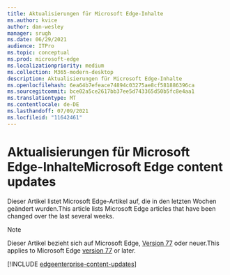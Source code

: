 ```yaml
---
title: Aktualisierungen für Microsoft Edge-Inhalte
ms.author: kvice
author: dan-wesley
manager: srugh
ms.date: 06/29/2021
audience: ITPro
ms.topic: conceptual
ms.prod: microsoft-edge
ms.localizationpriority: medium
ms.collection: M365-modern-desktop
description: Aktualisierungen für Microsoft Edge-Inhalte
ms.openlocfilehash: 6ea64b7efeace74894c03275ae8cf581886396ca
ms.sourcegitcommit: bce02a5ce2617bb37ee5d743365d50b5fc8e4aa1
ms.translationtype: MT
ms.contentlocale: de-DE
ms.lasthandoff: 07/09/2021
ms.locfileid: "11642461"
---
```

# <a name="microsoft-edge-content-updates"></a><span data-ttu-id="94a04-103">Aktualisierungen für Microsoft Edge-Inhalte</span><span class="sxs-lookup"><span data-stu-id="94a04-103">Microsoft Edge content updates</span></span>

<span data-ttu-id="94a04-104">Dieser Artikel listet Microsoft Edge-Artikel auf, die in den letzten Wochen geändert wurden.</span><span class="sxs-lookup"><span data-stu-id="94a04-104">This article lists Microsoft Edge articles that have been changed over the last several weeks.</span></span>

> [!NOTE]
> <span data-ttu-id="94a04-105">Dieser Artikel bezieht sich auf Microsoft Edge, [Version 77](https://support.microsoft.com/help/4027011/microsoft-edge-find-out-which-version-you-have?ocid=MicrosoftStore-EdgeVersion) oder neuer.</span><span class="sxs-lookup"><span data-stu-id="94a04-105">This applies to Microsoft Edge [version 77](https://support.microsoft.com/help/4027011/microsoft-edge-find-out-which-version-you-have?ocid=MicrosoftStore-EdgeVersion) or later.</span></span>

[!INCLUDE [edgeenterprise-content-updates](./includes/edgeenterprise-content-updates.md)]
